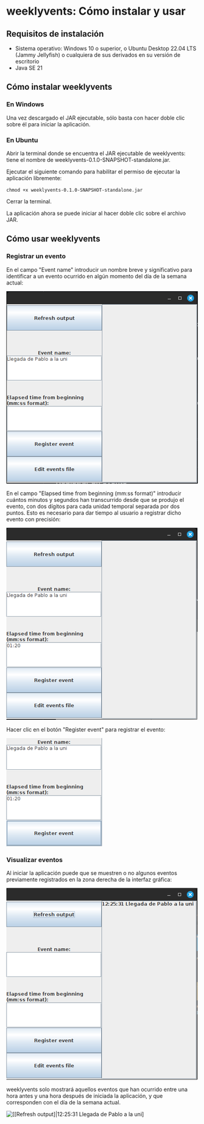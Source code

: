# weeklyvents: Cómo instalar y usar
## Requisitos de instalación
- Sistema operativo: Windows 10 o superior, o Ubuntu Desktop 22.04 LTS (Jammy Jellyfish) o cualquiera de sus derivados en su versión de escritorio
- Java SE 21

## Cómo instalar weeklyvents
### En Windows
Una vez descargado el JAR ejecutable, sólo basta con hacer doble clic sobre él para iniciar la aplicación.
### En Ubuntu
Abrir la terminal donde se encuentra el JAR ejecutable de weeklyvents: tiene el nombre de weeklyvents-0.1.0-SNAPSHOT-standalone.jar.

Ejecutar el siguiente comando para habilitar el permiso de ejecutar la aplicación libremente:

    chmod +x weeklyvents-0.1.0-SNAPSHOT-standalone.jar
    
Cerrar la terminal.

La aplicación ahora se puede iniciar al hacer doble clic sobre el archivo JAR.

## Cómo usar weeklyvents
### Registrar un evento
En el campo "Event name" introducir un nombre breve y significativo para identificar a un evento ocurrido en algún momento del día de la semana actual:

![Event name: \[Llegada de Pablo a la uni\]](https://github.com/AlexisC183/weeklyvents/blob/main/README%20resources/event-name.png)

En el campo "Elapsed time from beginning (mm:ss format)" introducir cuántos minutos y segundos han transcurrido desde que se produjo el evento, con dos dígitos para cada unidad temporal separada por dos puntos. Esto es necesario para dar tiempo al usuario a registrar dicho evento con precisión:

![Elapsed time from beginning (mm:ss format): \[01:20\]](https://github.com/AlexisC183/weeklyvents/blob/main/README%20resources/elapsed-time.png)

Hacer clic en el botón "Register event" para registrar el evento:

![\[Register event\]](https://github.com/AlexisC183/weeklyvents/blob/main/README%20resources/register-event.png)

### Visualizar eventos
Al iniciar la aplicación puede que se muestren o no algunos eventos previamente registrados en la zona derecha de la interfaz gráfica:

![\[====|12:25:31 Llegada de Pablo a la uni\]](https://github.com/AlexisC183/weeklyvents/blob/main/README%20resources/output.png)

weeklyvents solo mostrará aquellos eventos que han ocurrido entre una hora antes y una hora después de iniciada la aplicación, y que corresponden con el día de la semana actual.

![\[\[Refresh output\]|12:25:31 Llegada de Pablo a la uni\]](https://github.com/AlexisC183/weeklyvents/blob/main/README%20resources/outputx.png)